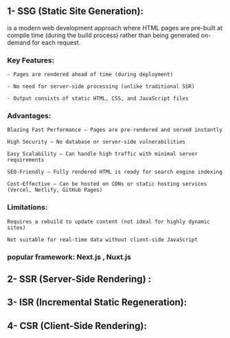 ## 1- SSG (Static Site Generation):
 is a modern web development approach where HTML pages are pre-built at compile time (during the build process) rather than being generated on-demand for each request.

### Key Features:

    - Pages are rendered ahead of time (during deployment)

    - No need for server-side processing (unlike traditional SSR)

    - Output consists of static HTML, CSS, and JavaScript files
### Advantages:

    Blazing Fast Performance – Pages are pre-rendered and served instantly

    High Security – No database or server-side vulnerabilities

    Easy Scalability – Can handle high traffic with minimal server requirements

    SEO-Friendly – Fully rendered HTML is ready for search engine indexing

    Cost-Effective – Can be hosted on CDNs or static hosting services (Vercel, Netlify, GitHub Pages)
### Limitations:

    Requires a rebuild to update content (not ideal for highly dynamic sites)

    Not suitable for real-time data without client-side JavaScript
### popular framework: Next.js , Nuxt.js
## 2- SSR (Server-Side Rendering) :
## 3- ISR (Incremental Static Regeneration):
## 4- CSR (Client-Side Rendering):

